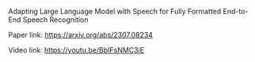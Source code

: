 Adapting Large Language Model with Speech for Fully Formatted End-to-End Speech Recognition

Paper link: https://arxiv.org/abs/2307.08234

Video link: https://youtu.be/BbIFsNMC3iE
